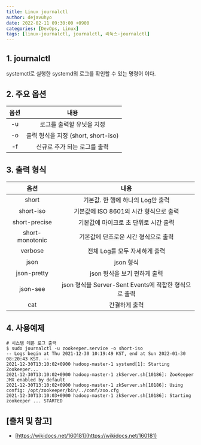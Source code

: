 ```yaml
---
title: Linux journalctl
author: dejavuhyo
date: 2022-02-11 09:30:00 +0900
categories: [DevOps, Linux]
tags: [linux-journalctl, journalctl, 리눅스-journalctl]
---
```


## 1. journalctl
systemctl로 실행한 systemd의 로그를 확인할 수 있는 명령어 이다.

## 2. 주요 옵션

| 옵션 | 내용 |
|:-----:|:-----:|
| -u | 로그를 출력할 유닛을 지정 |
| -o | 출력 형식을 지정 (short, short-iso) |
| -f | 신규로 추가 되는 로그를 출력 |

## 3. 출력 형식

| 옵션 | 내용 |
|:-----:|:-----:|
| short | 기본값. 한 행에 하나의 Log만 출력 |
| short-iso | 기본값에 ISO 8601의 시간 형식으로 출력 |
| short-precise | 기본값에 마이크로 초 단위로 시간 출력 |
| short-monotonic | 기본값에 단조로운 시간 형식으로 출력 |
| verbose | 전체 Log를 모두 자세하게 출력 |
| json | json 형식 |
| json-pretty | json 형식을 보기 편하게 출력 |
| json-see | json 형식을 Server-Sent Events에 적합한 형식으로 출력 |
| cat | 간결하게 출력 |

## 4. 사용예제

```shell
# 시스템 데몬 로그 출력
$ sudo journalctl -u zookeeper.service -o short-iso
-- Logs begin at Thu 2021-12-30 10:19:49 KST, end at Sun 2022-01-30 08:20:43 KST. --
2021-12-30T13:10:02+0900 hadoop-master-1 systemd[1]: Starting Zookeeper...
2021-12-30T13:10:02+0900 hadoop-master-1 zkServer.sh[10186]: ZooKeeper JMX enabled by default
2021-12-30T13:10:02+0900 hadoop-master-1 zkServer.sh[10186]: Using config: /opt/zookeeper/bin/../conf/zoo.cfg
2021-12-30T13:10:03+0900 hadoop-master-1 zkServer.sh[10186]: Starting zookeeper ... STARTED
```

## [출처 및 참고]
* [https://wikidocs.net/160181](https://wikidocs.net/160181)
